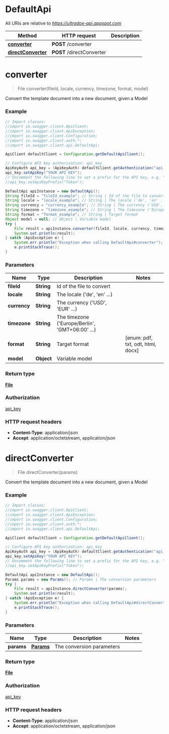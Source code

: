 # DefaultApi

All URIs are relative to *https://ultradox-api.appspot.com*

Method | HTTP request | Description
------------- | ------------- | -------------
[**converter**](DefaultApi.md#converter) | **POST** /converter | 
[**directConverter**](DefaultApi.md#directConverter) | **POST** /directConverter | 


<a name="converter"></a>
# **converter**
> File converter(fileId, locale, currency, timezone, format, model)



Convert the template document into a new document, given a Model

### Example
```java
// Import classes:
//import io.swagger.client.ApiClient;
//import io.swagger.client.ApiException;
//import io.swagger.client.Configuration;
//import io.swagger.client.auth.*;
//import io.swagger.client.api.DefaultApi;

ApiClient defaultClient = Configuration.getDefaultApiClient();

// Configure API key authorization: api_key
ApiKeyAuth api_key = (ApiKeyAuth) defaultClient.getAuthentication("api_key");
api_key.setApiKey("YOUR API KEY");
// Uncomment the following line to set a prefix for the API key, e.g. "Token" (defaults to null)
//api_key.setApiKeyPrefix("Token");

DefaultApi apiInstance = new DefaultApi();
String fileId = "fileId_example"; // String | Id of the file to convert
String locale = "locale_example"; // String | The locale ('de', 'en' ...)
String currency = "currency_example"; // String | The currency ('USD', 'EUR' ...)
String timezone = "timezone_example"; // String | The timezone ('Europe/Berlin', 'GMT+06:00' ...)
String format = "format_example"; // String | Target format
Object model = null; // Object | Variable model
try {
    File result = apiInstance.converter(fileId, locale, currency, timezone, format, model);
    System.out.println(result);
} catch (ApiException e) {
    System.err.println("Exception when calling DefaultApi#converter");
    e.printStackTrace();
}
```

### Parameters

Name | Type | Description  | Notes
------------- | ------------- | ------------- | -------------
 **fileId** | **String**| Id of the file to convert |
 **locale** | **String**| The locale (&#39;de&#39;, &#39;en&#39; ...) |
 **currency** | **String**| The currency (&#39;USD&#39;, &#39;EUR&#39; ...) |
 **timezone** | **String**| The timezone (&#39;Europe/Berlin&#39;, &#39;GMT+06:00&#39; ...) |
 **format** | **String**| Target format | [enum: pdf, txt, odt, html, docx]
 **model** | **Object**| Variable model |

### Return type

[**File**](File.md)

### Authorization

[api_key](../README.md#api_key)

### HTTP request headers

 - **Content-Type**: application/json
 - **Accept**: application/octetstream, application/json

<a name="directConverter"></a>
# **directConverter**
> File directConverter(params)



Convert the template document into a new document, given a Model

### Example
```java
// Import classes:
//import io.swagger.client.ApiClient;
//import io.swagger.client.ApiException;
//import io.swagger.client.Configuration;
//import io.swagger.client.auth.*;
//import io.swagger.client.api.DefaultApi;

ApiClient defaultClient = Configuration.getDefaultApiClient();

// Configure API key authorization: api_key
ApiKeyAuth api_key = (ApiKeyAuth) defaultClient.getAuthentication("api_key");
api_key.setApiKey("YOUR API KEY");
// Uncomment the following line to set a prefix for the API key, e.g. "Token" (defaults to null)
//api_key.setApiKeyPrefix("Token");

DefaultApi apiInstance = new DefaultApi();
Params params = new Params(); // Params | The conversion parameters
try {
    File result = apiInstance.directConverter(params);
    System.out.println(result);
} catch (ApiException e) {
    System.err.println("Exception when calling DefaultApi#directConverter");
    e.printStackTrace();
}
```

### Parameters

Name | Type | Description  | Notes
------------- | ------------- | ------------- | -------------
 **params** | [**Params**](Params.md)| The conversion parameters |

### Return type

[**File**](File.md)

### Authorization

[api_key](../README.md#api_key)

### HTTP request headers

 - **Content-Type**: application/json
 - **Accept**: application/octetstream, application/json

